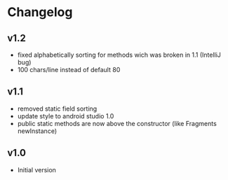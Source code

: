 # Changelog

## v1.2
* fixed alphabetically sorting for methods wich was broken in 1.1 (IntelliJ bug)
* 100 chars/line instead of default 80

## v1.1
* removed static field sorting
* update style to android studio 1.0
* public static methods are now above the constructor (like Fragments newInstance)

## v1.0
* Initial version
